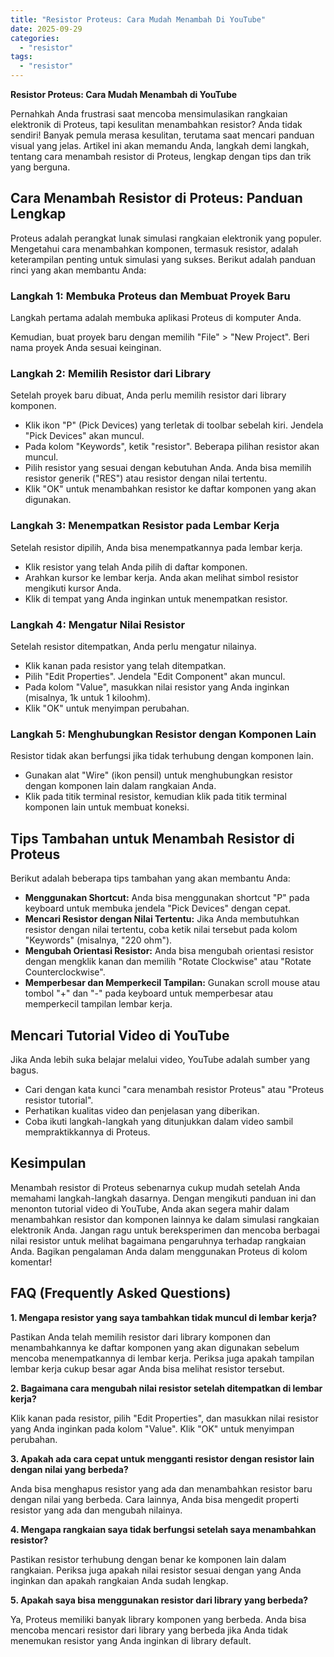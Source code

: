 ```yaml
---
title: "Resistor Proteus: Cara Mudah Menambah Di YouTube"
date: 2025-09-29
categories: 
  - "resistor"
tags: 
  - "resistor"
---
```


**Resistor Proteus: Cara Mudah Menambah di YouTube**

Pernahkah Anda frustrasi saat mencoba mensimulasikan rangkaian elektronik di Proteus, tapi kesulitan menambahkan resistor? Anda tidak sendiri! Banyak pemula merasa kesulitan, terutama saat mencari panduan visual yang jelas. Artikel ini akan memandu Anda, langkah demi langkah, tentang cara menambah resistor di Proteus, lengkap dengan tips dan trik yang berguna.

## Cara Menambah Resistor di Proteus: Panduan Lengkap

Proteus adalah perangkat lunak simulasi rangkaian elektronik yang populer. Mengetahui cara menambahkan komponen, termasuk resistor, adalah keterampilan penting untuk simulasi yang sukses. Berikut adalah panduan rinci yang akan membantu Anda:

### Langkah 1: Membuka Proteus dan Membuat Proyek Baru

Langkah pertama adalah membuka aplikasi Proteus di komputer Anda.

Kemudian, buat proyek baru dengan memilih "File" > "New Project". Beri nama proyek Anda sesuai keinginan.

### Langkah 2: Memilih Resistor dari Library

Setelah proyek baru dibuat, Anda perlu memilih resistor dari library komponen.

- Klik ikon "P" (Pick Devices) yang terletak di toolbar sebelah kiri. Jendela "Pick Devices" akan muncul.
- Pada kolom "Keywords", ketik "resistor". Beberapa pilihan resistor akan muncul.
- Pilih resistor yang sesuai dengan kebutuhan Anda. Anda bisa memilih resistor generik ("RES") atau resistor dengan nilai tertentu.
- Klik "OK" untuk menambahkan resistor ke daftar komponen yang akan digunakan.

### Langkah 3: Menempatkan Resistor pada Lembar Kerja

Setelah resistor dipilih, Anda bisa menempatkannya pada lembar kerja.

- Klik resistor yang telah Anda pilih di daftar komponen.
- Arahkan kursor ke lembar kerja. Anda akan melihat simbol resistor mengikuti kursor Anda.
- Klik di tempat yang Anda inginkan untuk menempatkan resistor.

### Langkah 4: Mengatur Nilai Resistor

Setelah resistor ditempatkan, Anda perlu mengatur nilainya.

- Klik kanan pada resistor yang telah ditempatkan.
- Pilih "Edit Properties". Jendela "Edit Component" akan muncul.
- Pada kolom "Value", masukkan nilai resistor yang Anda inginkan (misalnya, 1k untuk 1 kiloohm).
- Klik "OK" untuk menyimpan perubahan.

### Langkah 5: Menghubungkan Resistor dengan Komponen Lain

Resistor tidak akan berfungsi jika tidak terhubung dengan komponen lain.

- Gunakan alat "Wire" (ikon pensil) untuk menghubungkan resistor dengan komponen lain dalam rangkaian Anda.
- Klik pada titik terminal resistor, kemudian klik pada titik terminal komponen lain untuk membuat koneksi.

## Tips Tambahan untuk Menambah Resistor di Proteus

Berikut adalah beberapa tips tambahan yang akan membantu Anda:

- **Menggunakan Shortcut:** Anda bisa menggunakan shortcut "P" pada keyboard untuk membuka jendela "Pick Devices" dengan cepat.
- **Mencari Resistor dengan Nilai Tertentu:** Jika Anda membutuhkan resistor dengan nilai tertentu, coba ketik nilai tersebut pada kolom "Keywords" (misalnya, "220 ohm").
- **Mengubah Orientasi Resistor:** Anda bisa mengubah orientasi resistor dengan mengklik kanan dan memilih "Rotate Clockwise" atau "Rotate Counterclockwise".
- **Memperbesar dan Memperkecil Tampilan:** Gunakan scroll mouse atau tombol "+" dan "-" pada keyboard untuk memperbesar atau memperkecil tampilan lembar kerja.

## Mencari Tutorial Video di YouTube

Jika Anda lebih suka belajar melalui video, YouTube adalah sumber yang bagus.

- Cari dengan kata kunci "cara menambah resistor Proteus" atau "Proteus resistor tutorial".
- Perhatikan kualitas video dan penjelasan yang diberikan.
- Coba ikuti langkah-langkah yang ditunjukkan dalam video sambil mempraktikkannya di Proteus.

## Kesimpulan

Menambah resistor di Proteus sebenarnya cukup mudah setelah Anda memahami langkah-langkah dasarnya. Dengan mengikuti panduan ini dan menonton tutorial video di YouTube, Anda akan segera mahir dalam menambahkan resistor dan komponen lainnya ke dalam simulasi rangkaian elektronik Anda. Jangan ragu untuk bereksperimen dan mencoba berbagai nilai resistor untuk melihat bagaimana pengaruhnya terhadap rangkaian Anda. Bagikan pengalaman Anda dalam menggunakan Proteus di kolom komentar!

## FAQ (Frequently Asked Questions)

**1\. Mengapa resistor yang saya tambahkan tidak muncul di lembar kerja?**

Pastikan Anda telah memilih resistor dari library komponen dan menambahkannya ke daftar komponen yang akan digunakan sebelum mencoba menempatkannya di lembar kerja. Periksa juga apakah tampilan lembar kerja cukup besar agar Anda bisa melihat resistor tersebut.

**2\. Bagaimana cara mengubah nilai resistor setelah ditempatkan di lembar kerja?**

Klik kanan pada resistor, pilih "Edit Properties", dan masukkan nilai resistor yang Anda inginkan pada kolom "Value". Klik "OK" untuk menyimpan perubahan.

**3\. Apakah ada cara cepat untuk mengganti resistor dengan resistor lain dengan nilai yang berbeda?**

Anda bisa menghapus resistor yang ada dan menambahkan resistor baru dengan nilai yang berbeda. Cara lainnya, Anda bisa mengedit properti resistor yang ada dan mengubah nilainya.

**4\. Mengapa rangkaian saya tidak berfungsi setelah saya menambahkan resistor?**

Pastikan resistor terhubung dengan benar ke komponen lain dalam rangkaian. Periksa juga apakah nilai resistor sesuai dengan yang Anda inginkan dan apakah rangkaian Anda sudah lengkap.

**5\. Apakah saya bisa menggunakan resistor dari library yang berbeda?**

Ya, Proteus memiliki banyak library komponen yang berbeda. Anda bisa mencoba mencari resistor dari library yang berbeda jika Anda tidak menemukan resistor yang Anda inginkan di library default.
